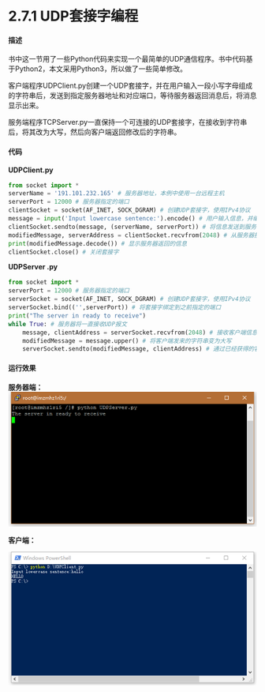 # 2.7.1 UDP套接字编程

#### 描述
书中这一节用了一些Python代码来实现一个最简单的UDP通信程序。书中代码基于Python2，本文采用Python3，所以做了一些简单修改。

客户端程序UDPClient.py创建一个UDP套接字，并在用户输入一段小写字母组成的字符串后，发送到指定服务器地址和对应端口，等待服务器返回消息后，将消息显示出来。

服务端程序TCPServer.py一直保持一个可连接的UDP套接字，在接收到字符串后，将其改为大写，然后向客户端返回修改后的字符串。 

#### 代码

**UDPClient.py**
```python
from socket import *
serverName = '191.101.232.165' # 服务器地址，本例中使用一台远程主机
serverPort = 12000 # 服务器指定的端口
clientSocket = socket(AF_INET, SOCK_DGRAM) # 创建UDP套接字，使用IPv4协议
message = input('Input lowercase sentence:').encode() # 用户输入信息，并编码为bytes以便发送
clientSocket.sendto(message, (serverName, serverPort)) # 将信息发送到服务器
modifiedMessage, serverAddress = clientSocket.recvfrom(2048) # 从服务器接收信息，同时也能得到服务器地址
print(modifiedMessage.decode()) # 显示服务器返回的信息
clientSocket.close() # 关闭套接字
```


**UDPServer .py**
```python
from socket import *
serverPort = 12000 # 服务器指定的端口
serverSocket = socket(AF_INET, SOCK_DGRAM) # 创建UDP套接字，使用IPv4协议
serverSocket.bind(('',serverPort)) # 将套接字绑定到之前指定的端口
print("The server in ready to receive")
while True: # 服务器将一直接收UDP报文
	message, clientAddress = serverSocket.recvfrom(2048) # 接收客户端信息，同时获得客户端地址
	modifiedMessage = message.upper() # 将客户端发来的字符串变为大写
	serverSocket.sendto(modifiedMessage, clientAddress) # 通过已经获得的客户端地址，将修改后的字符串发回客户端
```

#### 运行效果

**服务器端：**
![](image/UDPServer.png)

**客户端：**

![](image/UDPClient.png)